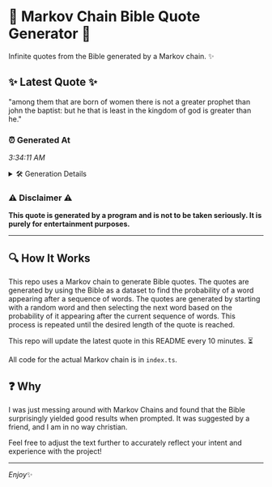 # 📖 Markov Chain Bible Quote Generator 📖

Infinite quotes from the Bible generated by a Markov chain. ✨

## ✨ Latest Quote ✨
"among them that are born of women there is not a greater prophet than john the baptist: but he that is least in the kingdom of god is greater than he."

### ⏰ Generated At
*3:34:11 AM*

<details>
    <summary>🛠️ Generation Details</summary>
    <p>
        <strong>🌱 Seed:</strong> among<br>
        <strong>🔄 Iterations:</strong> 30<br>
        <strong>📜 Context History:</strong><br>[ among ]: them<br>[ among, them ]: that<br>[ among, them, that ]: are<br>[ among, them, that, are ]: born<br>[ among, them, that, are, born ]: of<br>[ among, them, that, are, born, of ]: women<br>[ them, that, are, born, of, women ]: there<br>[ that, are, born, of, women, there ]: is<br>[ are, born, of, women, there, is ]: not<br>[ born, of, women, there, is, not ]: a<br>[ of, women, there, is, not, a ]: greater<br>[ women, there, is, not, a, greater ]: prophet<br>[ there, is, not, a, greater, prophet ]: than<br>[ is, not, a, greater, prophet, than ]: john<br>[ not, a, greater, prophet, than, john ]: the<br>[ a, greater, prophet, than, john, the ]: baptist:<br>[ greater, prophet, than, john, the, baptist: ]: but<br>[ prophet, than, john, the, baptist:, but ]: he<br>[ than, john, the, baptist:, but, he ]: that<br>[ john, the, baptist:, but, he, that ]: is<br>[ the, baptist:, but, he, that, is ]: least<br>[ baptist:, but, he, that, is, least ]: in<br>[ but, he, that, is, least, in ]: the<br>[ he, that, is, least, in, the ]: kingdom<br>[ that, is, least, in, the, kingdom ]: of<br>[ is, least, in, the, kingdom, of ]: god<br>[ least, in, the, kingdom, of, god ]: is<br>[ in, the, kingdom, of, god, is ]: greater<br>[ the, kingdom, of, god, is, greater ]: than<br>[ kingdom, of, god, is, greater, than ]: he.<br>
    </p>
</details>

### ⚠️ Disclaimer ⚠️
**This quote is generated by a program and is not to be taken seriously. It is purely for entertainment purposes.**

---

## 🔍 How It Works

This repo uses a Markov chain to generate Bible quotes. The quotes are generated by using the Bible as a dataset to find the probability of a word appearing after a sequence of words. The quotes are generated by starting with a random word and then selecting the next word based on the probability of it appearing after the current sequence of words. This process is repeated until the desired length of the quote is reached.

This repo will update the latest quote in this README every 10 minutes. ⏳

All code for the actual Markov chain is in `index.ts`.

## ❓ Why

I was just messing around with Markov Chains and found that the Bible surprisingly yielded good results when prompted. 
It was suggested by a friend, and I am in no way christian.

Feel free to adjust the text further to accurately reflect your intent and experience with the project!

---

*Enjoy*✨
